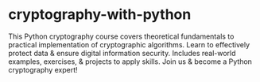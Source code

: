 # cryptography-with-python
This Python cryptography course covers theoretical fundamentals to practical implementation of cryptographic algorithms. Learn to effectively protect data &amp; ensure digital information security. Includes real-world examples, exercises, &amp; projects to apply skills. Join us &amp; become a Python cryptography expert! 
